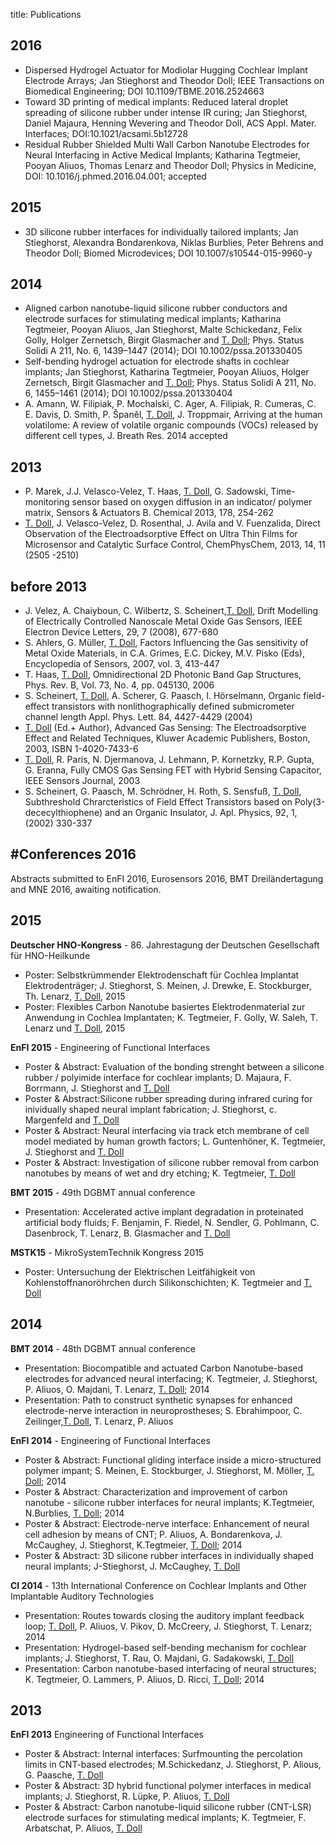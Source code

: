 title: Publications

2016
---
* Dispersed Hydrogel Actuator for Modiolar Hugging Cochlear Implant Electrode Arrays; Jan Stieghorst and Theodor Doll; IEEE Transactions on Biomedical Engineering; DOI 10.1109/TBME.2016.2524663
*	Toward 3D printing of medical implants: Reduced lateral droplet spreading of silicone rubber under intense IR curing; Jan Stieghorst, Daniel Majaura, Henning Wevering and Theodor Doll,  ACS Appl. Mater. Interfaces; DOI:10.1021/acsami.5b12728 
* Residual Rubber Shielded Multi Wall Carbon Nanotube Electrodes for Neural Interfacing in Active Medical Implants; Katharina Tegtmeier, Pooyan Aliuos, Thomas Lenarz and Theodor Doll; Physics in Medicine, DOI: 10.1016/j.phmed.2016.04.001; accepted

2015
---
* 3D silicone rubber interfaces for individually tailored implants; Jan Stieghorst, Alexandra Bondarenkova, Niklas Burblies, Peter Behrens and Theodor Doll; Biomed Microdevices; DOI 10.1007/s10544-015-9960-y 


2014
---
* Aligned carbon nanotube-liquid silicone rubber conductors and electrode surfaces for stimulating medical implants; Katharina Tegtmeier, Pooyan Aliuos, Jan Stieghorst, Malte Schickedanz, Felix Golly, Holger Zernetsch, Birgit Glasmacher and [T. Doll](pagedoll.html); Phys. Status Solidi A 211, No. 6, 1439–1447 (2014); DOI 10.1002/pssa.201330405
* Self-bending hydrogel actuation for electrode shafts in cochlear implants; Jan Stieghorst, Katharina Tegtmeier, Pooyan Aliuos, Holger Zernetsch, Birgit Glasmacher and [T. Doll](pagedoll.html); Phys. Status Solidi A 211, No. 6, 1455–1461 (2014); DOI 10.1002/pssa.201330404
* A. Amann, W. Filipiak, P. Mochalski, C. Ager, A. Filipiak, R. Cumeras, C. E. Davis, D. Smith, P. Španěl, [T. Doll](pagedoll.html), J. Troppmair, Arriving at the human volatilome: A review of volatile organic compounds (VOCs) released by different cell types, J. Breath Res. 2014 accepted



2013
---
* P. Marek, J.J. Velasco-Velez, T. Haas, [T. Doll](pagedoll.html), G. Sadowski, Time-monitoring sensor based on oxygen diffusion in an indicator/ polymer matrix, Sensors & Actuators B. Chemical 2013, 178, 254-262
* [T. Doll](pagedoll.html), J. Velasco-Velez, D. Rosenthal, J. Avila and V. Fuenzalida, Direct Observation of the Electroadsorptive Effect on Ultra Thin Films for Microsensor and Catalytic Surface Control, ChemPhysChem, 2013, 14, 11 (2505 -2510)

before 2013
---
* J. Velez, A. Chaiyboun, C. Wilbertz, S. Scheinert,[T. Doll](pagedoll.html), Drift Modelling of Electrically Controlled Nanoscale Metal Oxide Gas Sensors, IEEE Electron Device Letters, 29, 7 (2008), 677-680
* S. Ahlers, G. Müller, [T. Doll](pagedoll.html), Factors Influencing the Gas sensitivity of Metal Oxide Materials, in C.A. Grimes, E.C. Dickey, M.V. Pisko (Eds), Encyclopedia of Sensors, 2007, vol. 3, 413-447
* T. Haas, [T. Doll](pagedoll.html), Omnidirectional 2D Photonic Band Gap Structures, Phys. Rev. B, Vol. 73, No. 4, pp. 045130, 2006
* S. Scheinert, [T. Doll](pagedoll.html), A. Scherer, G. Paasch, I. Hörselmann, Organic field-effect transistors with nonlithographically defined submicrometer channel length  Appl. Phys. Lett. 84, 4427-4429 (2004)
* [T. Doll](pagedoll.html) (Ed.+ Author), Advanced Gas Sensing: The Electroadsorptive Effect and Related Techniques, Kluwer Academic Publishers, Boston, 2003, ISBN 1-4020-7433-6
* [T. Doll](pagedoll.html), R. Paris, N. Djermanova, J. Lehmann, P. Kornetzky, R.P. Gupta, G. Eranna, Fully CMOS Gas Sensing FET with Hybrid Sensing Capacitor, IEEE Sensors Journal, 2003
* S. Scheinert, G. Paasch, M. Schrödner, H. Roth, S. Sensfuß, [T. Doll](pagedoll.html), Subthreshold Chrarcteristics of Field Effect Transistors based on Poly(3-dececylthiophene) and an Organic Insulator, J. Apl. Physics, 92, 1, (2002) 330-337



#Conferences
**2016**
---

Abstracts submitted to EnFI 2016, Eurosensors 2016, BMT Dreiländertagung and MNE 2016, awaiting notification.

**2015**
----
**Deutscher HNO-Kongress** - 86. Jahrestagung der Deutschen Gesellschaft für HNO-Heilkunde   

* Poster: Selbstkrümmender Elektrodenschaft für Cochlea Implantat Elektrodenträger; J. Stieghorst, S. Meinen, J. Drewke, E. Stockburger, Th. Lenarz, [T. Doll](pagedoll.html), 2015   
* Poster: Flexibles Carbon Nanotube basiertes Elektrodenmaterial zur Anwendung in Cochlea Implantaten; K. Tegtmeier, F. Golly, W. Saleh, T. Lenarz und [T. Doll](pagedoll.html), 2015
 
**EnFI 2015** - Engineering of Functional Interfaces

* Poster & Abstract: Evaluation of the bonding strenght between a silicone rubber / polyimide interface for cochlear implants; D. Majaura, F. Borrmann, J. Stieghorst and [T. Doll](pagedoll.html)
* Poster & Abstract:Silicone rubber spreading during infrared curing for inividually shaped neural implant fabrication; J. Stieghorst, c. Margenfeld and [T. Doll](pagedoll.html)
* Poster & Abstract: Neural interfacing via track etch membrane of cell model mediated by human growth factors; L. Guntenhöner, K. Tegtmeier, J. Stieghorst and [T. Doll](pagedoll.html)
* Poster & Abstract: Investigation of silicone rubber removal from carbon nanotubes by means of wet and dry etching; K. Tegtmeier, [T. Doll](pagedoll.html)

**BMT 2015** - 49th DGBMT annual conference

* Presentation: Accelerated active implant degradation in proteinated artificial body fluids; F. Benjamin, F. Riedel, N. Sendler, G. Pohlmann, C. Dasenbrock, T. Lenarz, B. Glasmacher and [T. Doll](pagedoll.html) 

**MSTK15** - MikroSystemTechnik Kongress 2015

* Poster: Untersuchung der Elektrischen Leitfähigkeit von Kohlenstoffnanoröhrchen durch Silikonschichten; K. Tegtmeier and [T. Doll](pagedoll.html)

**2014**
----

**BMT 2014** - 48th DGBMT annual conference

* Presentation: Biocompatible and actuated Carbon Nanotube-based electrodes for advanced neural interfacing; K. Tegtmeier, J. Stieghorst, P. Aliuos, O. Majdani, T. Lenarz, [T. Doll](pagedoll.html); 2014
* Presentation: Path to construct synthetic synapses for enhanced electrode-nerve interaction in neuroprostheses; S. Ebrahimpoor, C. Zeilinger,[T. Doll](pagedoll.html), T. Lenarz, P. Aliuos


**EnFI 2014** - Engineering of Functional Interfaces

* Poster & Abstract: Functional gliding interface inside a micro-structured polymer impant; S. Meinen, E. Stockburger, J. Stieghorst, M. Möller, [T. Doll](pagedoll.html); 2014
* Poster & Abstract: Characterization and improvement of carbon nanotube - silicone rubber interfaces for neural implants; K.Tegtmeier, N.Burblies, [T. Doll](pagedoll.html); 2014
* Poster & Abstract: Electrode-nerve interface: Enhancement of neural cell adhesion by means of CNT; P. Aliuos, A. Bondarenkova, J. McCaughey, J. Stieghorst, K.Tegtmeier, [T. Doll](pagedoll.html); 2014
* Poster & Abstract: 3D silicone rubber interfaces in individually shaped neural implants; J-Stieghorst, J. McCaughey, [T. Doll](pagedoll.html)

**CI 2014** - 13th International Conference on Cochlear Implants and Other Implantable Auditory Technologies

* Presentation: Routes towards closing the auditory implant feedback loop; [T. Doll](pagedoll.html), P. Aliuos, V. Pikov, D. McCreery, J. Stieghorst, T. Lenarz; 2014
* Presentation: Hydrogel-based self-bending mechanism for cochlear implants; J. Stieghorst, T. Rau, O. Majdani, G. Sadakowski, [T. Doll](pagedoll.html)
* Presentation: Carbon nanotube-based interfacing of neural structures; K. Tegtmeier, O. Lammers, P. Aliuos, D. Ricci, [T. Doll](pagedoll.html); 2014

**2013**
---

**EnFI 2013** Engineering of Functional Interfaces

* Poster & Abstract: Internal interfaces: Surfmounting the percolation limits in CNT-based electrodes; M.Schickedanz, J. Stieghorst, P. Alious, G. Paasche, [T. Doll](pagedoll.html)
* Poster & Abstract: 3D hybrid functional polymer interfaces in medical implants; J. Stieghorst, R. Lüpke, P. Aliuos, [T. Doll](pagedoll.html)
* Poster & Abstract: Carbon nanotube-liquid silicone rubber (CNT-LSR) electrode surfaces for stimulating medical implants; K. Tegtmeier, F. Arbatschat, P. Aliuos, [T. Doll](pagedoll.html)
